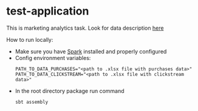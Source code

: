 # test-application

This is marketing analytics task.
Look for data description [here](https://github.com/odaykhovskaya/test-application/blob/master/src/main/resources/jupyter-notebooks/EDA.ipynb)

How to run locally:

* Make sure you have [Spark](https://spark.apache.org/downloads.html) installed and properly configured
* Config environment variables:
    ```
  PATH_TO_DATA_PURCHASES="<path to .xlsx file with purchases data>"
  PATH_TO_DATA_CLICKSTREAM="<path to .xlsx file with clickstream data>"
    ```
* In the root directory package run command
    ```
    sbt assembly
    ```
